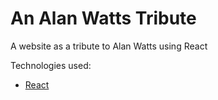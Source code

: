 # An Alan Watts Tribute

A website as a tribute to Alan Watts using React

Technologies used:

- [React](https://reactjs.org/)
